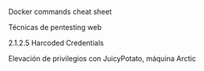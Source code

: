 Docker commands cheat sheet

Técnicas de pentesting web

2.1.2.5 Harcoded Credentials

Elevación de privilegios con JuicyPotato, máquina Arctic

